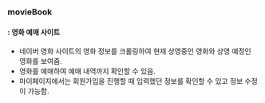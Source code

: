 ### movieBook
#### : 영화 예매 사이트



* 네이버 영화 사이트의 영화 정보를 크롤링하여
  현재 상영중인 영화와 상영 예정인 영화를 보여줌.
* 영화를 예매하여 예매 내역까지 확인할 수 있음.
* 마이페이지에서는 회원가입을 진행할 때 입력했던 정보를 확인할 수 있고
  정보 수정이 가능함.
